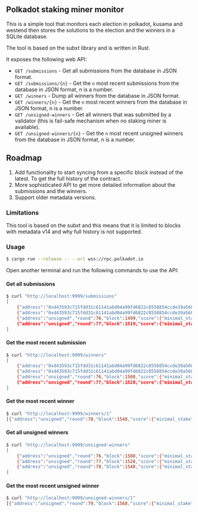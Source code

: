 ## Polkadot staking miner monitor

This is a simple tool that monitors each election in polkadot, kusama and westend 
then stores the solutions to the election and the winners in a SQLite database.

The tool is based on the subxt library and is written in Rust.

It exposes the following web API:

- `GET /submissions` - Get all submissions from the database in JSON format.
- `GET /submissions/{n}` - Get the `n` most recent submissions from the database in JSON format, n is a number.
- `GET /winners` - Dump all winners from the database in JSON format.
- `GET /winners/{n}` - Get the `n` most recent winners from the database in JSON format, n is a number.
- `GET /unsigned-winners` - Get all winners that was submitted by a validator (this is fail-safe mechanism when no staking miner is available).
- `GET /unsigned-winners/{n}` - Get the `n` most recent unsigned winners from the database in JSON format, n is a number.

## Roadmap

1. Add functionality to start syncing from a specific block instead of the latest. To get the full history of the contract.
2. More sophisticated API to get more detailed information about the submissions and the winners.
3. Support older metadata versions.

### Limitations

This tool is based on the subxt and this means that it is limited to blocks with metadata v14
and why full history is not supported.


### Usage

```bash
$ cargo run --release -- --url wss://rpc.polkadot.io
```

Open another terminal and run the following commands to use the API:

#### Get all submissions

```bash
$ curl "http://localhost:9999/submissions"
[
    {"address":"0xd43593c715fdd31c61141abd04a99fd6822c8558854ccde39a5684e7a56da27d","round":74,"block":1451,"score":{"minimal_stake":100000000000000,"sum_stake":100000000000000,"sum_stake_squared":10000000000000000000000000000}},
    {"address":"0xd43593c715fdd31c61141abd04a99fd6822c8558854ccde39a5684e7a56da27d","round":75,"block":1471,"score":{"minimal_stake":100000000000000,"sum_stake":100000000000000,"sum_stake_squared":10000000000000000000000000000}},
    {"address":"unsigned","round":76,"block":1499,"score":{"minimal_stake":100000000000000,"sum_stake":100000000000000,"sum_stake_squared":10000000000000000000000000000}},
    {"address":"unsigned","round":77,"block":1519,"score":{"minimal_stake":100000000000000,"sum_stake":100000000000000,"sum_stake_squared":10000000000000000000000000000}}
]
```

#### Get the most recent submission

```bash
$ curl "http://localhost:9999/winners"
[
    {"address":"0xd43593c715fdd31c61141abd04a99fd6822c8558854ccde39a5684e7a56da27d","round":74,"block":1468,"score":{"minimal_stake":100000000000000,"sum_stake":100000000000000,"sum_stake_squared":10000000000000000000000000000}},
    {"address":"0xd43593c715fdd31c61141abd04a99fd6822c8558854ccde39a5684e7a56da27d","round":75,"block":1488,"score":{"minimal_stake":100000000000000,"sum_stake":100000000000000,"sum_stake_squared":10000000000000000000000000000}},
    {"address":"unsigned","round":76,"block":1508,"score":{"minimal_stake":100000000000000,"sum_stake":100000000000000,"sum_stake_squared":10000000000000000000000000000}},
    {"address":"unsigned","round":77,"block":1528,"score":{"minimal_stake":100000000000000,"sum_stake":100000000000000,"sum_stake_squared":10000000000000000000000000000}}
]
```

#### Get the most recent winner

```bash
$ curl "http://localhost:9999/winners/1"
[{"address":"unsigned","round":78,"block":1548,"score":{"minimal_stake":100000000000000,"sum_stake":100000000000000,"sum_stake_squared":10000000000000000000000000000}}]
```

#### Get all unsigned winners

```bash
$ curl "http://localhost:9999/unsigned-winners"
[
    {"address":"unsigned","round":76,"block":1508,"score":{"minimal_stake":100000000000000,"sum_stake":100000000000000,"sum_stake_squared":10000000000000000000000000000}},
    {"address":"unsigned","round":77,"block":1528,"score":{"minimal_stake":100000000000000,"sum_stake":100000000000000,"sum_stake_squared":10000000000000000000000000000}},
    {"address":"unsigned","round":78,"block":1548,"score":{"minimal_stake":100000000000000,"sum_stake":100000000000000,"sum_stake_squared":10000000000000000000000000000}}
]
```

#### Get the most recent unsigned winner

```bash
$ curl "http://localhost:9999/unsigned-winners/1"
[{"address":"unsigned","round":79,"block":1568,"score":{"minimal_stake":100000000000000,"sum_stake":100000000000000,"sum_stake_squared":10000000000000000000000000000}}]%
```
